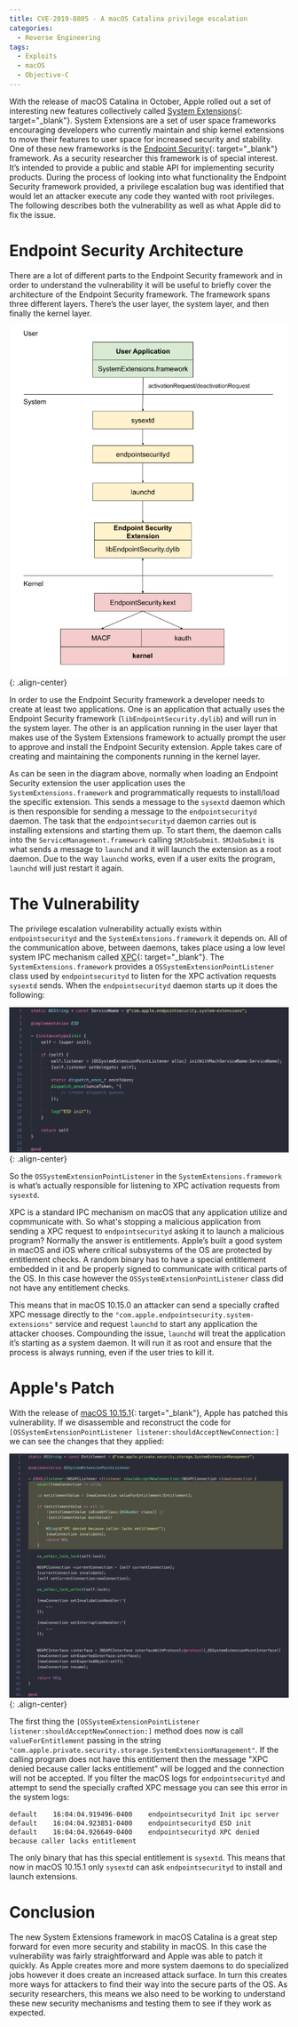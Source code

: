 ```yaml
---
title: CVE-2019-8805 - A macOS Catalina privilege escalation
categories:
  - Reverse Engineering
tags:
  - Exploits
  - macOS
  - Objective-C
---
```


With the release of macOS Catalina in October, Apple rolled out a set of interesting new features collectively called [System Extensions](https://developer.apple.com/system-extensions/){: target="_blank"}. System Extensions are a set of user space frameworks encouraging developers who currently maintain and ship kernel extensions to move their features to user space for increased security and stability. One of these new frameworks is the [Endpoint Security](https://developer.apple.com/documentation/endpointsecurity){: target="_blank"} framework. As a security researcher this framework is of special interest. It’s intended to provide a public and stable API for implementing security products. During the process of looking into what functionality the Endpoint Security framework provided, a privilege escalation bug was identified that would let an attacker execute any code they wanted with root privileges. The following describes both the vulnerability as well as what Apple did to fix the issue.

# Endpoint Security Architecture

There are a lot of different parts to the Endpoint Security framework and in order to understand the vulnerability it will be useful to briefly cover the architecture of the Endpoint Security framework. The framework spans three different layers. There’s the user layer, the system layer, and then finally the kernel layer.

![Endpoint Security Architecture](/images/macos-catalina-privilege-escalation-1.png){: .align-center}

In order to use the Endpoint Security framework a developer needs to create at least two applications. One is an application that actually uses the Endpoint Security framework (`libEndpointSecurity.dylib`) and will run in the system layer. The other is an application running in the user layer that makes use of the System Extensions framework to actually prompt the user to approve and install the Endpoint Security extension. Apple takes care of creating and maintaining the components running in the kernel layer.

As can be seen in the diagram above, normally when loading an Endpoint Security extension the user application uses the `SystemExtensions.framework` and programmatically requests to install/load the specific extension. This sends a message to the `sysextd` daemon which is then responsible for sending a message to the `endpointsecurityd` daemon. The task that the `endpointsecurityd` daemon carries out is installing extensions and starting them up. To start them, the daemon calls into the `ServiceManagement.framework` calling `SMJobSubmit`. `SMJobSubmit` is what sends a message to `launchd` and it will launch the extension as a root daemon. Due to the way `launchd` works, even if a user exits the program, `launchd` will just restart it again.

# The Vulnerability

The privilege escalation vulnerability actually exists within `endpointsecurityd` and the `SystemExtensions.framework` it depends on. All of the communication above, between daemons, takes place using a low level system IPC mechanism called [XPC](https://developer.apple.com/documentation/xpc){: target="_blank"}. The `SystemExtensions.framework` provides a `OSSystemExtensionPointListener` class used by `endpointsecurityd` to listen for the XPC activation requests `sysextd` sends. When the `endpointsecurityd` daemon starts up it does the following:

![ESD Source](/images/macos-catalina-privilege-escalation-2.png){: .align-center}

So the `OSSystemExtensionPointListener` in the `SystemExtensions.framework` is what’s actually responsible for listening to XPC activation requests from `sysextd`.

XPC is a standard IPC mechanism on macOS that any application utilize and copmmunicate with. So what's stopping a malicious application from sending a XPC request to `endpointsecurityd` asking it to launch a malicious program? Normally the answer is entitlements. Apple’s built a good system in macOS and iOS where critical subsystems of the OS are protected by entitlement checks. A random binary has to have a special entitlement embedded in it and be properly signed to communicate with critical parts of the OS. In this case however the `OSSystemExtensionPointListener` class did not have any entitlement checks. 

This means that in macOS 10.15.0 an attacker can send a specially crafted XPC message directly to the `"com.apple.endpointsecurity.system-extensions"` service and request `launchd` to start any application the attacker chooses. Compounding the issue, `launchd` will treat the application it’s starting as a system daemon. It will run it as root and ensure that the process is always running, even if the user tries to kill it.

# Apple's Patch

With the release of [macOS 10.15.1](https://support.apple.com/en-us/HT210722){: target="_blank"}, Apple has patched this vulnerability. If we disassemble and reconstruct the code for `[OSSystemExtensionPointListener listener:shouldAcceptNewConnection:]` we can see the changes that they applied:

![OSSystemExtensionPointListere diff](/images/macos-catalina-privilege-escalation-3.png){: .align-center}

The first thing the `[OSSystemExtensionPointListener listener:shouldAcceptNewConnection:]` method does now is call `valueForEntitlement` passing in the string `"com.apple.private.security.storage.SystemExtensionManagement"`. If the calling program does not have this entitlement then the message "XPC denied because caller lacks entitlement" will be logged and the connection will not be accepted. If you filter the macOS logs for `endpointsecurityd` and attempt to send the specially crafted XPC message you can see this error in the system logs:

```
default    16:04:04.919496-0400    endpointsecurityd Init ipc server
default    16:04:04.923851-0400    endpointsecurityd ESD init
default    16:04:04.926649-0400    endpointsecurityd XPC denied because caller lacks entitlement
```    

The only binary that has this special entitlement is `sysextd`. This means that now in macOS 10.15.1 only `sysextd` can ask `endpointsecurityd` to install and launch extensions.

# Conclusion

The new System Extensions framework in macOS Catalina is a great step forward for even more security and stability in macOS. In this case the vulnerability was fairly straightforward and Apple was able to patch it quickly. As Apple creates more and more system daemons to do specialized jobs however it does create an increased attack surface. In turn this creates more ways for attackers to find their way into the secure parts of the OS. As security researchers, this means we also need to be working to understand these new security mechanisms and testing them to see if they work as expected.
